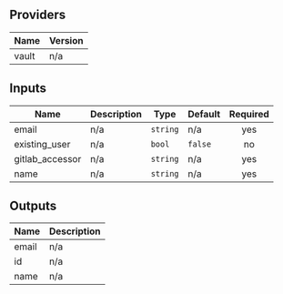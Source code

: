 ## Providers

| Name | Version |
|------|---------|
| vault | n/a |

## Inputs

| Name | Description | Type | Default | Required |
|------|-------------|------|---------|:-----:|
| email | n/a | `string` | n/a | yes |
| existing\_user | n/a | `bool` | `false` | no |
| gitlab\_accessor | n/a | `string` | n/a | yes |
| name | n/a | `string` | n/a | yes |

## Outputs

| Name | Description |
|------|-------------|
| email | n/a |
| id | n/a |
| name | n/a |

